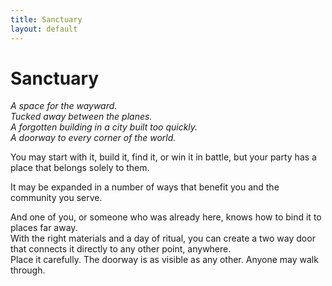 ```yaml
---
title: Sanctuary
layout: default
---
```


# Sanctuary

_A space for the wayward._  
_Tucked away between the planes._  
_A forgotten building in a city built too quickly._  
_A doorway to every corner of the world._

You may start with it, build it, find it, or win it in battle, but your party has a place that belongs solely to them.

It may be expanded in a number of ways that benefit you and the community you serve.

And one of you, or someone who was already here, knows how to bind it to places far away.  
With the right materials and a day of ritual, you can create a two way door that connects it directly to any other point, anywhere.  
Place it carefully. The doorway is as visible as any other. Anyone may walk through.
